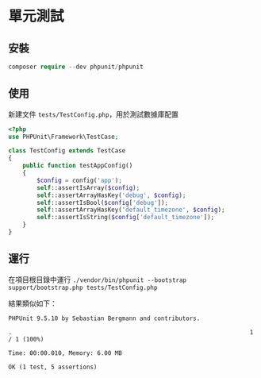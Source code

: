 # 單元測試

## 安裝

```php
composer require --dev phpunit/phpunit
```

## 使用
新建文件 `tests/TestConfig.php`，用於測試數據庫配置
```php
<?php
use PHPUnit\Framework\TestCase;

class TestConfig extends TestCase
{
    public function testAppConfig()
    {
        $config = config('app');
        self::assertIsArray($config);
        self::assertArrayHasKey('debug', $config);
        self::assertIsBool($config['debug']);
        self::assertArrayHasKey('default_timezone', $config);
        self::assertIsString($config['default_timezone']);
    }
}
```
  
## 運行

在項目根目錄中運行 `./vendor/bin/phpunit --bootstrap support/bootstrap.php tests/TestConfig.php`

結果類似如下：
```
PHPUnit 9.5.10 by Sebastian Bergmann and contributors.

.                                                                   1 / 1 (100%)

Time: 00:00.010, Memory: 6.00 MB

OK (1 test, 5 assertions)
```